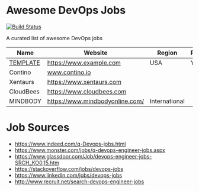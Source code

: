 # Awesome DevOps Jobs

[![Build Status](https://travis-ci.org/aboutte/awesome-devops-jobs.svg?branch=master)](https://travis-ci.org/aboutte/awesome-devops-jobs)

A curated list of awesome DevOps jobs

| Name | Website | Region | Remote |
|------|---------|--------|--------|
[TEMPLATE](/company-profiles/TEMPLATE.md) | https://www.example.com | USA | Y
| Contino |www.contino.io||||
| Xentaurs | https://www.xentaurs.com ||||
| CloudBees | https://www.cloudbees.com |||
| MINDBODY | https://www.mindbodyonline.com/ | International ||


# Job Sources
- https://www.indeed.com/q-Devops-jobs.html
- https://www.monster.com/jobs/q-devops-engineer-jobs.aspx
- https://www.glassdoor.com/Job/devops-engineer-jobs-SRCH_KO0,15.htm
- https://stackoverflow.com/jobs/devops-jobs
- https://www.linkedin.com/jobs/devops-jobs
- http://www.recruit.net/search-devops-engineer-jobs
